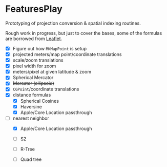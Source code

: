 FeaturesPlay
============

Prototyping of projection conversion & spatial indexing routines. 

Rough work in progress, but just to cover the bases, some of the formulas are borrowed from [Leaflet](http://leafletjs.com). 

 * [x] Figure out how `MKMapPoint` is setup
 * [x] projected meters/map point/coordinate translations
 * [x] scale/zoom translations
 * [x] pixel width for zoom
 * [x] meters/pixel at given latitude & zoom
 * [x] Spherical Mercator
 * [x] ~~Mercator (ellipsoid)~~
 * [x] `CGPoint`/coordinate translations
 * [x] distance formulas
     - [x] Spherical Cosines
     - [x] Haversine
     - [x] Apple/Core Location passthrough
 * [ ] nearest neighbor
     - [x] Apple/Core Location passthrough
     - [ ] S2
     - [ ] R-Tree
     - [ ] Quad tree
     